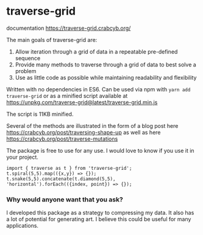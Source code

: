 # traverse-grid

documentation https://traverse-grid.crabcyb.org/

The main goals of traverse-grid are:
1. Allow iteration through a grid of data in a repeatable pre-defined sequence
2. Provide many methods to traverse through a grid of data to best solve a problem
3. Use as little code as possible while maintaining readability and flexibility

Written with no dependencies in ES6. Can be used via npm with `yarn add traverse-grid` or as a minified script available at https://unpkg.com/traverse-grid@latest/traverse-grid.min.js

The script is 11KB minified.

Several of the methods are illustrated in the form of a blog post here https://crabcyb.org/post/traversing-shape-up as well as here https://crabcyb.org/post/traverse-mutations 

The package is free to use for any use. I would love to know if you use it in your project.

```
import { traverse as t } from 'traverse-grid';
t.spiral(5,5).map(({x,y}) => {});
t.snake(5,5).concatenate(t.diamond(5,5), 'horizontal').forEach(({index, point}) => {});
```

### Why would anyone want that you ask?

I developed this package as a strategy to compressing my data. It also has a lot of potential for generating art. I believe this could be useful for many applications.
